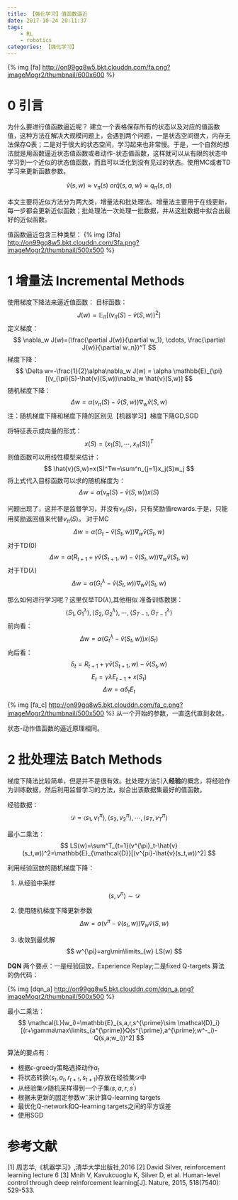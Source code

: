 ```yaml
---
title: 【强化学习】值函数逼近
date: 2017-10-24 20:11:37
tags:
    - RL
    - robotics
categories: 【强化学习】
---
```

{% img [fa] http://on99gq8w5.bkt.clouddn.com/fa.png?imageMogr2/thumbnail/600x600 %}
<!--more-->
# 0 引言
为什么要进行值函数逼近呢？
建立一个表格保存所有的状态以及对应的值函数值，这种方法在解决大规模问题上，会遇到两个问题，一是状态空间很大，内存无法保存Q表；二是对于很大的状态空间，学习起来也非常慢。于是，一个自然的想法就是用函数逼近状态值函数或者动作-状态值函数，这样就可以从有限的状态中学习到一个近似的状态值函数，而且可以泛化到没有见过的状态。使用MC或者TD学习来更新函数参数。

$$
\hat{v}(s,w) \approx v_{\pi}(s) \
or \hat{q}(s,a,w) \approx q_{\pi}(s,a)
$$

本文主要将近似方法分为两大类，增量法和批处理法。增量法主要用于在线更新，每一步都会更新近似函数；批处理法一次处理一批数据，并从这批数据中拟合出最好的近似函数。

值函数逼近包含三种类型：
{% img [3fa] http://on99gq8w5.bkt.clouddn.com/3fa.png?imageMogr2/thumbnail/500x500 %}

# 1 增量法 Incremental Methods
使用梯度下降法来逼近值函数：
目标函数：
$$
J(w)=\mathbb{E}_{\pi}[(v_{\pi}(S)-\hat{v}(S,w))^2]
$$
定义梯度：
$$
\nabla_w J(w)=(\frac{\partial J(w)}{\partial w_1}, \cdots, \frac{\partial J(w)}{\partial w_n})^T
$$
梯度下降：
$$
\Delta w=-\frac{1}{2}\alpha\nabla_w J(w) = \alpha \mathbb{E}_{\pi}[(v_{\pi}(S)-\hat{v}(S,w))\nabla_w \hat{v}(S,w)]
$$
随机梯度下降：
$$
\Delta w=\alpha(v_{\pi}(S)-\hat{v}(S,w))\nabla_w\hat{v}(S,w)
$$
注：随机梯度下降和梯度下降的区别见【机器学习】梯度下降GD,SGD

将特征表示成向量的形式：
$$
x(S)=(x_1(S),\cdots,x_n(S))^T
$$
则值函数可以用线性模型来估计：
$$
\hat{v}(S,w)=x(S)^Tw=\sum^n_{j=1}x_j(S)w_j
$$
将上式代入目标函数可以求的随机梯度为：
$$
\Delta w=\alpha(v_{\pi}(S)-\hat{v}(S,w))x(S)
$$

问题出现了，这并不是监督学习，并没有$v_{\pi}(S)$，只有奖励值rewards.于是，只能用奖励返回值来代替$v_{\pi}(S)$。
对于MC
$$
\Delta w=\alpha(G_t-\hat{v}(S_t,w))\nabla_w\hat{v}(S_t,w)
$$
对于TD(0)
$$
\Delta w=\alpha(R_{t+1} + \gamma\hat{v}(S_{t+1},w)-\hat{v}(S_t,w))\nabla_w\hat{v}(S_t,w)
$$
对于TD($\lambda$)
$$
\Delta w=\alpha(G^{\lambda}_t-\hat{v}(S_t,w))\nabla_w\hat{v}(S_t,w)
$$

那么如何进行学习呢？这里仅举TD($\lambda$),其他相似
准备训练数据：
$$
\langle S_1, G^{\lambda}_1 \rangle , \langle S_2, G^{\lambda}_2 \rangle, \cdots, \langle S_{T-1}, G^{\lambda}_{T-1} \rangle
$$
前向看：
$$
\Delta w=\alpha(G^{\lambda}_t-\hat{v}(S_t,w))x(S_t)
$$
向后看：
$$
\delta_t = R_{t+1}+\gamma\hat{v}(S_{t+1},w)-\hat{v}(S_t,w)
$$
$$
E_t = \gamma\lambda E_{t-1} + x(S_t)
$$
$$
\Delta w = \alpha\delta_t E_t
$$

{% img [fa_c] http://on99gq8w5.bkt.clouddn.com/fa_c.png?imageMogr2/thumbnail/500x500 %}
从一个开始的参数，一直迭代直到收敛。

状态-动作值函数的逼近原理相同。
# 2 批处理法 Batch Methods
梯度下降法比较简单，但是并不是很有效。批处理方法引入**经验**的概念，将经验作为训练数据，然后利用监督学习的方法，拟合出该数据集最好的值函数。

经验数据：
$$
\mathcal{D}={\langle s_1,v^{\pi}_1 \rangle,\langle s_2,v^{\pi}_2 \rangle,\cdots,\langle s_T,v^{\pi}_T \rangle}
$$

最小二乘法：
$$
LS(w)=\sum^T_{t=1}(v^{\pi}_t-\hat{v}(s_t,w))^2=\mathbb{E}_{\mathcal{D}}[(v^{pi}-\hat{v}(s_t,w))^2]
$$

利用经验回放的随机梯度下降：
1. 从经验中采样
$$
\langle s, v^{\pi} \rangle \sim \mathcal{D}
$$
2. 使用随机梯度下降更新参数
$$
\Delta w = \alpha (v^{\pi}-\hat{v}(s_t,w)) \nabla_w\hat{v}(S,w)
$$

3. 收敛到最优解
$$
w^{\pi}=arg\min\limits_{w} LS(w)
$$

**DQN**
两个要点：一是经验回放，Experience Replay;二是fixed Q-targets
算法的伪代码：

{% img [dqn_a] http://on99gq8w5.bkt.clouddn.com/dqn_a.png?imageMogr2/thumbnail/500x500 %}

最小二乘法：
$$
\mathcal{L}(w_i)=\mathbb{E}_{s,a,r,s^{\prime}\sim \mathcal{D}_i}[(r+\gamma\max\limits_{a^{\prime}}Q(s^{\prime},a^{\prime};w^-_i)-Q(s,a;w_i))^2]
$$

算法的要点有：
* 根据$\epsilon$-greedy策略选择动作$a_t$
* 将状态转换$\langle s_t,a_t,r_{t+1},s_{t+1}\rangle$存放在经验集$\mathcal{D}$中
* 从经验集$\mathcal{D}$随机采样得到一个子集$\langle s,a,r,s^{\prime}\rangle$
* 根据未更新的固定参数$w^-$来计算Q-learning targets
* 最优化Q-network和Q-learning targets之间的平方误差
* 使用SGD

# 参考文献
[1] 周志华,《机器学习》,清华大学出版社,2016
[2] David Silver, reinforcement learning lecture 6
[3] Mnih V, Kavukcuoglu K, Silver D, et al. Human-level control through deep reinforcement learning[J]. Nature, 2015, 518(7540): 529-533.